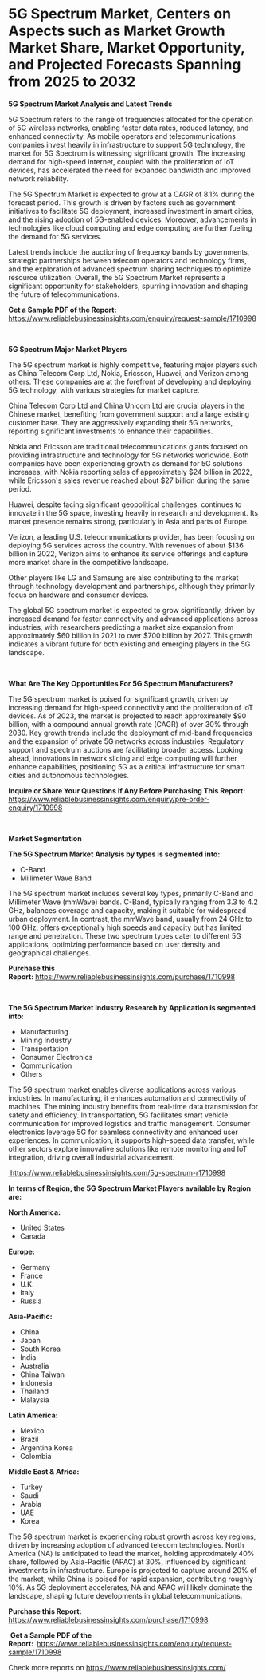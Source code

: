 <p><h1>5G Spectrum Market, Centers on Aspects such as Market Growth Market Share, Market Opportunity, and Projected Forecasts Spanning from 2025 to 2032</h1></p><p><strong>5G Spectrum Market Analysis and Latest Trends</strong></p>
<p><p>5G Spectrum refers to the range of frequencies allocated for the operation of 5G wireless networks, enabling faster data rates, reduced latency, and enhanced connectivity. As mobile operators and telecommunications companies invest heavily in infrastructure to support 5G technology, the market for 5G Spectrum is witnessing significant growth. The increasing demand for high-speed internet, coupled with the proliferation of IoT devices, has accelerated the need for expanded bandwidth and improved network reliability.</p><p>The 5G Spectrum Market is expected to grow at a CAGR of 8.1% during the forecast period. This growth is driven by factors such as government initiatives to facilitate 5G deployment, increased investment in smart cities, and the rising adoption of 5G-enabled devices. Moreover, advancements in technologies like cloud computing and edge computing are further fueling the demand for 5G services.</p><p>Latest trends include the auctioning of frequency bands by governments, strategic partnerships between telecom operators and technology firms, and the exploration of advanced spectrum sharing techniques to optimize resource utilization. Overall, the 5G Spectrum Market represents a significant opportunity for stakeholders, spurring innovation and shaping the future of telecommunications.</p></p>
<p><strong>Get a Sample PDF of the Report:&nbsp;</strong> <a href="https://www.reliablebusinessinsights.com/enquiry/request-sample/1710998?utm_campaign=1121&utm_medium=2&utm_source=Github&utm_content=ia&utm_term=10012025&utm_id=5g-spectrum">https://www.reliablebusinessinsights.com/enquiry/request-sample/1710998</a></p>
<p>&nbsp;</p>
<p><strong>5G Spectrum Major Market Players</strong></p>
<p><p>The 5G spectrum market is highly competitive, featuring major players such as China Telecom Corp Ltd, Nokia, Ericsson, Huawei, and Verizon among others. These companies are at the forefront of developing and deploying 5G technology, with various strategies for market capture.</p><p>China Telecom Corp Ltd and China Unicom Ltd are crucial players in the Chinese market, benefiting from government support and a large existing customer base. They are aggressively expanding their 5G networks, reporting significant investments to enhance their capabilities.</p><p>Nokia and Ericsson are traditional telecommunications giants focused on providing infrastructure and technology for 5G networks worldwide. Both companies have been experiencing growth as demand for 5G solutions increases, with Nokia reporting sales of approximately $24 billion in 2022, while Ericsson's sales revenue reached about $27 billion during the same period.</p><p>Huawei, despite facing significant geopolitical challenges, continues to innovate in the 5G space, investing heavily in research and development. Its market presence remains strong, particularly in Asia and parts of Europe.</p><p>Verizon, a leading U.S. telecommunications provider, has been focusing on deploying 5G services across the country. With revenues of about $136 billion in 2022, Verizon aims to enhance its service offerings and capture more market share in the competitive landscape.</p><p>Other players like LG and Samsung are also contributing to the market through technology development and partnerships, although they primarily focus on hardware and consumer devices.</p><p>The global 5G spectrum market is expected to grow significantly, driven by increased demand for faster connectivity and advanced applications across industries, with researchers predicting a market size expansion from approximately $60 billion in 2021 to over $700 billion by 2027. This growth indicates a vibrant future for both existing and emerging players in the 5G landscape.</p></p>
<p>&nbsp;</p>
<p><strong>What Are The Key Opportunities For 5G Spectrum Manufacturers?</strong></p>
<p><p>The 5G spectrum market is poised for significant growth, driven by increasing demand for high-speed connectivity and the proliferation of IoT devices. As of 2023, the market is projected to reach approximately $90 billion, with a compound annual growth rate (CAGR) of over 30% through 2030. Key growth trends include the deployment of mid-band frequencies and the expansion of private 5G networks across industries. Regulatory support and spectrum auctions are facilitating broader access. Looking ahead, innovations in network slicing and edge computing will further enhance capabilities, positioning 5G as a critical infrastructure for smart cities and autonomous technologies.</p></p>
<p><strong>Inquire or Share Your Questions If Any Before Purchasing This Report:</strong> <a href="https://www.reliablebusinessinsights.com/enquiry/pre-order-enquiry/1710998?utm_campaign=1121&utm_medium=2&utm_source=Github&utm_content=ia&utm_term=10012025&utm_id=5g-spectrum">https://www.reliablebusinessinsights.com/enquiry/pre-order-enquiry/1710998</a></p>
<p>&nbsp;</p>
<p><strong>Market Segmentation</strong></p>
<p><strong>The 5G Spectrum Market Analysis by types is segmented into:</strong></p>
<p><ul><li>C-Band</li><li>Millimeter Wave Band</li></ul></p>
<p><p>The 5G spectrum market includes several key types, primarily C-Band and Millimeter Wave (mmWave) bands. C-Band, typically ranging from 3.3 to 4.2 GHz, balances coverage and capacity, making it suitable for widespread urban deployment. In contrast, the mmWave band, usually from 24 GHz to 100 GHz, offers exceptionally high speeds and capacity but has limited range and penetration. These two spectrum types cater to different 5G applications, optimizing performance based on user density and geographical challenges.</p></p>
<p><strong>Purchase this Report:&nbsp;</strong><a href="https://www.reliablebusinessinsights.com/purchase/1710998?utm_campaign=1121&utm_medium=2&utm_source=Github&utm_content=ia&utm_term=10012025&utm_id=5g-spectrum">https://www.reliablebusinessinsights.com/purchase/1710998</a></p>
<p>&nbsp;</p>
<p><strong>The 5G Spectrum Market Industry Research by Application is segmented into:</strong></p>
<p><ul><li>Manufacturing</li><li>Mining Industry</li><li>Transportation</li><li>Consumer Electronics</li><li>Communication</li><li>Others</li></ul></p>
<p><p>The 5G spectrum market enables diverse applications across various industries. In manufacturing, it enhances automation and connectivity of machines. The mining industry benefits from real-time data transmission for safety and efficiency. In transportation, 5G facilitates smart vehicle communication for improved logistics and traffic management. Consumer electronics leverage 5G for seamless connectivity and enhanced user experiences. In communication, it supports high-speed data transfer, while other sectors explore innovative solutions like remote monitoring and IoT integration, driving overall industrial advancement.</p></p>
<p><a href="https://www.reliablebusinessinsights.com/5g-spectrum-r1710998?utm_campaign=1121&utm_medium=2&utm_source=Github&utm_content=ia&utm_term=10012025&utm_id=5g-spectrum">&nbsp;https://www.reliablebusinessinsights.com/5g-spectrum-r1710998</a></p>
<p><strong>In terms of Region, the 5G Spectrum Market Players available by Region are:</strong></p>
<p>
    <p> <strong> North America: </strong>
        <ul>
            <li>United States</li>
            <li>Canada</li>
        </ul>
        </p> 
    <p> <strong> Europe: </strong>
        <ul>
            <li>Germany</li>
            <li>France</li>
            <li>U.K.</li>
            <li>Italy</li>
            <li>Russia</li>
        </ul>
        </p> 
    <p> <strong> Asia-Pacific: </strong>
        <ul>
            <li>China</li>
            <li>Japan</li>
            <li>South Korea</li>
            <li>India</li>
            <li>Australia</li>
            <li>China Taiwan</li>
            <li>Indonesia</li>
            <li>Thailand</li>
            <li>Malaysia</li>
        </ul>
        </p> 
    <p> <strong> Latin America: </strong>
        <ul>
            <li>Mexico</li>
            <li>Brazil</li>
            <li>Argentina Korea</li>
            <li>Colombia</li>
        </ul>
        </p> 
    <p> <strong> Middle East & Africa: </strong>
        <ul>
            <li>Turkey</li>
            <li>Saudi</li>
            <li>Arabia</li>
            <li>UAE</li>
            <li>Korea</li>
        </ul>
    </p>
    </p>
<p><p>The 5G spectrum market is experiencing robust growth across key regions, driven by increasing adoption of advanced telecom technologies. North America (NA) is anticipated to lead the market, holding approximately 40% share, followed by Asia-Pacific (APAC) at 30%, influenced by significant investments in infrastructure. Europe is projected to capture around 20% of the market, while China is poised for rapid expansion, contributing roughly 10%. As 5G deployment accelerates, NA and APAC will likely dominate the landscape, shaping future developments in global telecommunications.</p></p>
<p><strong>Purchase this Report: </strong><a href="https://www.reliablebusinessinsights.com/purchase/1710998?utm_campaign=1121&utm_medium=2&utm_source=Github&utm_content=ia&utm_term=10012025&utm_id=5g-spectrum">https://www.reliablebusinessinsights.com/purchase/1710998</a></p>
<p>&nbsp;<strong>Get a Sample PDF of the Report:&nbsp;&nbsp;</strong><a href="https://www.reliablebusinessinsights.com/enquiry/request-sample/1710998?utm_campaign=1121&utm_medium=2&utm_source=Github&utm_content=ia&utm_term=10012025&utm_id=5g-spectrum">https://www.reliablebusinessinsights.com/enquiry/request-sample/1710998</a></p>
<p><strong></strong></p>
<p>Check more reports on <a href="https://www.reliablebusinessinsights.com/?utm_campaign=1121&utm_medium=2&utm_source=Github&utm_content=ia&utm_term=10012025&utm_id=5g-spectrum">https://www.reliablebusinessinsights.com/</a></p>